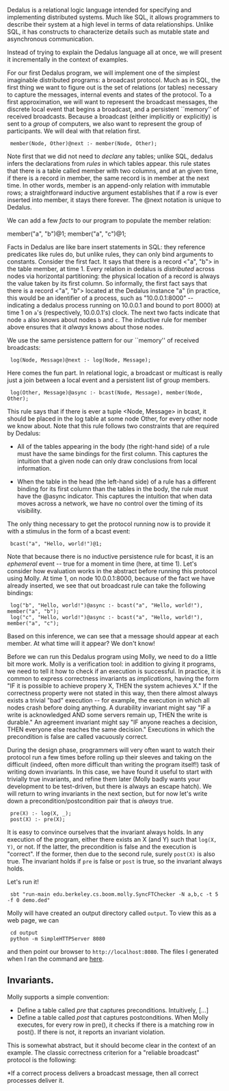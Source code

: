 Dedalus is a relational logic language intended for specifying and implementing distributed systems.
Much like SQL, it allows programmers to describe their system at a high level in terms of data relationships.
Unlike SQL, it has constructs to characterize details such as mutable state and asynchronous communication.

Instead of trying to explain the Dedalus language all at once, we will present it incrementally in the context of
examples.

For our first Dedalus program, we will implement one of the simplest imaginable distributed programs: a broadcast protocol.
Much as in SQL, the first thing we want to figure out is the set of relations (or tables) necessary to capture the
messages, internal events and states of the protocol.  To a first approximation, we will want to represent the broadcast messages,
the discrete local event that begins a broadcast, and a persistent ``memory'' of received broadcasts.  Because a broadcast
(either implicitly or explicitly) is sent to a *group* of computers, we also want to represent the group of participants.
We will deal with that relation first.

     member(Node, Other)@next :- member(Node, Other);

Note first that we did not need to *declare* any tables; unlike SQL, dedalus infers the declarations from *rules* in which tables appear.
this rule states that there is a table called member with two columns, and at an given time, if there is a record in member, the same record
is in member at the next time.  In other words, member is an append-only relation with immutable rows; a straightforward
inductive argument establishes that if a row is ever inserted into member, it stays there forever.  The @next notation is unique to Dedalus.


We can add a few *facts* to our program to populate the member relation:

member("a", "b")@1;
member("a", "c")@1;



Facts in Dedalus are like bare insert statements in SQL: they reference predicates like rules do, but unlike rules,
they can only bind arguments to constants.  Consider the first fact.  It says that there is a record <"a", "b">
in the table member, at time 1.  Every relation in dedalus is *distributed* across nodes via horizontal partitioning:
the physical location of a record is always the value taken by its first column.  So informally, the first fact says that
there is a record <"a", "b"> located at the Dedalus instance "a" (in practice, this would be an identifier of a process, such as "10.0.0.1:8000" -- indicating a dedalus process running on 10.0.0.1 and bound to port 8000)
at time 1 on `a`'s (respectively, 10.0.0.1's) clock.  The next two facts indicate that node `a` also knows about nodes `b` and `c`.
The inductive rule for member above ensures that it *always* knows about those nodes.


We use the same persistence pattern for our ``memory'' of received broadcasts:

     log(Node, Message)@next :- log(Node, Message);

Here comes the fun part.  In relational logic, a broadcast or multicast is really just a join between a local event and a persistent
list of group members.

     log(Other, Message)@async :- bcast(Node, Message), member(Node, Other);

This rule says that if there is ever a tuple <Node, Message> in bcast, it should be placed in the log table at some node Other, for every
other node we know about.  Note that this rule follows two constraints that are required by Dedalus:

 * All of the tables appearing in the body (the right-hand side) of a rule must have the same bindings for the first column.  This captures the intuition that a given node can only draw conclusions from local information.

 * When the table in the head (the left-hand side) of a rule has a different binding for its first column than the tables in the body, the rule must have the @async indicator.  This captures the intuition that when data moves across a network, we have no control over the timing of its visibility.

The only thing necessary to get the protocol running now is to provide it with a stimulus in the form of a bcast event:

     bcast("a", "Hello, world!")@1;

Note that because there is no inductive persistence rule for bcast, it is an *ephemeral* event -- true for a moment in time (here, at time 1).
Let's consider how evaluation works in the abstract before running this protocol using Molly.  At time 1, on node 10.0.0.1:8000,
because of the fact we have already inserted, we see that out broadcast rule can take the following bindings:

     log("b", "Hello, world!")@async :- bcast("a", "Hello, world!"), member("a", "b");
     log("c", "Hello, world!")@async :- bcast("a", "Hello, world!"), member("a", "c");

Based on this inference, we can see that a message should appear at each member.  At what time will it appear?  We don't know!

Before we can run this Dedalus program using Molly, we need to do a little bit more work.  Molly is a verification tool: in addition
to giving it programs, we need to tell it how to check if an execution is successful.  In practice, it is common to express correctness invariants as *implications*, having the form "IF it is possible to achieve propery X, THEN the system achieves X." If the correctness property were not stated in this way, then there almost always exists a trivial "bad" execution -- for example, the execution in which all nodes crash before doing anything.  A durability invariant might say "IF a write is acknowledged AND some servers remain up, THEN the write is durable."  An agreement invariant might say "IF anyone reaches a decision, THEN everyone else reaches the same decision."  Executions in which the precondition is false are called vacuously correct.

During the design phase, programmers will very often want to watch their protocol run a few times before rolling up their sleeves and taking on the difficult (indeed, often more difficult than writing the program itself!) task of writing down invariants.  In this case, we have found it useful to start with trivially true invariants, and refine them later (Molly badly wants your development to be test-driven, but there is always an escape hatch).  We will return to wring invariants in the next section, but for now let's write down a precondition/postcondition pair that is *always* true.

     pre(X) :- log(X, _);
     post(X) :- pre(X);

It is easy to convince ourselves that the invariant always holds.  In any execution of the program, either there exists an X (and Y) such that  `log(X, Y)`, or not.  If the latter, the precondition is false and the execution is "correct". If the former, then due to the second rule, surely `post(X)` is also true.  The invariant holds if `pre` is false or `post` is true, so the invariant always holds.



Let's run it!

     sbt "run-main edu.berkeley.cs.boom.molly.SyncFTChecker -N a,b,c -t 5 -f 0 demo.ded"

Molly will have created an output directory called `output`.  To view this as a web page, we can

     cd output
     python -m SimpleHTTPServer 8080
     
and then point our browser to `http://localhost:8080`.  The files I generated when I ran the command are [here](demo_html).


## Invariants.

Molly supports a simple convention:

 * Define a table called *pre* that captures preconditions.  Intuitively, [...]
 * Define a table called *post* that captures postconditions.  When Molly executes, for every row in pre(), it checks if there is a matching row in post().  If there is not, it reports an invariant violation.

This is somewhat abstract, but it should become clear in the context of an example.  The classic correctness criterion for a "reliable broadcast" protocol is the following:

*If a correct process delivers a broadcast message, then all correct processes deliver it.



